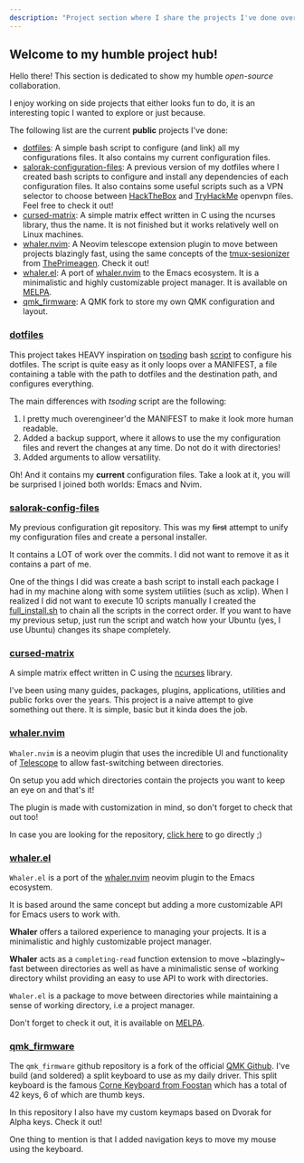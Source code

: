 ```yaml
---
description: "Project section where I share the projects I've done over the past years and my current work"
---
```


## Welcome to my humble project hub!

Hello there! This section is dedicated to show my humble *open-source* collaboration. 

I enjoy working on side projects that either looks fun to do, it is an interesting topic I wanted to explore or just because. 

The following list are the current **public** projects I've done:

- [dotfiles](https://github.com/salorak/dotfiles.git): A simple bash script to configure (and link) all my configurations files. It also contains my current configuration files.
- [salorak-configuration-files](https://github.com/salorak/salorak-config-files.git): A previous version of my dotfiles where I created bash scripts to configure and install any dependencies of each configuration files. It also contains some useful scripts such as a VPN selector to choose between [HackTheBox](https://hackthebox.com) and [TryHackMe](https://tryhackme.com) openvpn files. Feel free to check it out!
- [cursed-matrix](https://github.com/salorak/cursed-matrix.git): A simple matrix effect written in C using the ncurses library, thus the name. It is not finished but it works relatively well on Linux machines. 
- [whaler.nvim](https://github.com/salorak/whaler.nvim.git): A Neovim telescope extension plugin to move between projects blazingly fast, using the same concepts of the [tmux-sesionizer](https://github.com/ThePrimeagen/.dotfiles/blob/master/bin/.local/scripts/tmux-sessionizer) from [ThePrimeagen](https://github.com/theprimeagen). Check it out!
- [whaler.el](https://github.com/salorak/whaler.el.git): A port of [whaler.nvim](https://github.com/salorak/whaler.nvim.git) to the Emacs ecosystem. It is a minimalistic and highly customizable project manager. It is available on [MELPA](https://melpa.org/).
- [qmk\_firmware](https://github.com/salorak/qmk_firmware.git): A QMK fork to store my own QMK configuration and layout.


### [dotfiles](https://github.com/salorak/dotfiles.git)
This project takes  HEAVY inspiration on [tsoding](https://twitch.tv/tsoding) bash [script](https://github.com/rexim/dotfiles/blob/master/deploy.sh) to configure his dotfiles. The script is quite easy as it only loops over a MANIFEST, a file containing a table with the path to dotfiles and the destination path, and configures everything.

The main differences with *tsoding* script are the following:
1. I pretty much overengineer'd the MANIFEST to make it look more human readable.
2. Added a backup support, where it allows to use the my configuration files and revert the changes at any time. Do not do it with directories!
3. Added arguments to allow versatility.

Oh! And it contains my **current** configuration files. Take a look at it, you will be surprised I joined both worlds: Emacs and Nvim. 

### [salorak-config-files](https://github.com/salorak/salorak-config-files.git)
My previous configuration git repository. This was my ~~first~~ attempt to unify my configuration files and create a personal installer.

It contains a LOT of work over the commits. I did not want to remove it as it contains a part of me.

One of the things I did was create a bash script to install each package I had in my machine along with some system utilities (such as xclip). When I realized I did not want to execute 10 scripts manually I created the [full_install.sh](https://github.com/SalOrak/Salorak-config-files/blob/main/Configurations/full_install.sh) to chain all the scripts in the correct order. If you want to have my previous setup, just run the script and watch how your Ubuntu (yes, I use Ubuntu) changes its shape completely.

### [cursed-matrix](https://github.com/salorak/cursed-matrix.git)
A simple matrix effect written in C using the [ncurses](https://invisible-island.net/ncurses/ncurses.html) library.

I've been using many guides, packages, plugins, applications, utilities and public forks over the years. This project is a naive attempt to give something out there. It is simple, basic but it kinda does the job. 


### [whaler.nvim](https://github.com/salorak/whaler.nvim.git)

`Whaler.nvim` is a neovim plugin that uses the incredible UI and functionality of [Telescope](https://github.com/nvim-telescope/telescope.nvim) to allow fast-switching between directories.

On setup you add which directories contain the projects you want to keep an eye on and that's it! 

The plugin is made with customization in mind, so don't forget to check that out too! 

In case you are looking for the repository, [click here](https://github.com/salorak/whaler.nvim.git) to go directly ;)

### [whaler.el](https://github.com/salorak/whaler.el.git)

`Whaler.el` is a port of the [whaler.nvim](https://github.com/salorak/whaler.nvim.git) neovim plugin to the Emacs ecosystem. 

It is based around the same concept but adding a more customizable API for Emacs users to work with.

**Whaler** offers a tailored experience to managing your projects. It is a minimalistic and highly customizable project manager. 

**Whaler** acts as a `completing-read` function extension to move ~blazingly~ fast between directories as well as have a minimalistic sense of working directory whilst providing an easy to use API to work with directories.

`Whaler.el` is a package to move between directories while maintaining a sense of working directory, i.e a project manager.

Don't forget to check it out, it is available on [MELPA](https://melpa.org/#/whaler).

### [qmk\_firmware](https://github.com/salorak/qmk_firmware.git)

The `qmk_firmware` github repository is a fork of the official [QMK Github](https://github.com/qmk/qmk_firmware.git). I've build (and soldered) a split keyboard to use as my daily driver. This split keyboard is the famous [Corne Keyboard from Foostan](https://github.com/foostan/crkbd) which has a total of 42 keys, 6 of which are thumb keys.

In this repository I also have my custom keymaps based on Dvorak for Alpha keys. Check it out! 

One thing to mention is that I added navigation keys to move my mouse using the keyboard. 
